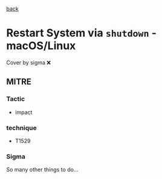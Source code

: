 [back](../index.md)
# Restart System via `shutdown` - macOS/Linux
Cover by sigma :x: 

## MITRE
### Tactic
  - impact

### technique
  - T1529

### Sigma

 So many other things to do...